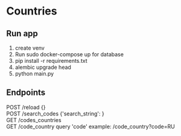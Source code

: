 # Countries

## Run app

1) create venv
2) Run sudo docker-compose up for database
3) pip install -r requirements.txt
4) alembic upgrade head
5) python main.py 

## Endpoints

POST /reload  {}  
POST /search_codes {'search_string': <string>}  
GET /codes_countries  
GET /code_country  query 'code' example: /code_country?code=RU  
